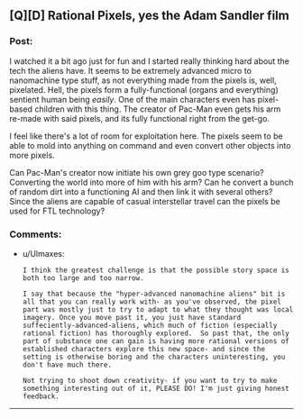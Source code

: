 ## [Q][D] Rational Pixels, yes the Adam Sandler film

### Post:

I watched it a bit ago just for fun and I started really thinking hard about the tech the aliens have. It seems to be extremely advanced micro to nanomachine type stuff, as not everything made from the pixels is, well, pixelated. Hell, the pixels form a fully-functional (organs and everything) sentient human being *easily*. One of the main characters even has pixel-based children with this thing. The creator of Pac-Man even gets his arm re-made with said pixels, and its fully functional right from the get-go.

I feel like there's a lot of room for exploitation here. The pixels seem to be able to mold into anything on command and even convert other objects into more pixels.

Can Pac-Man's creator now initiate his own grey goo type scenario? Converting the world into more of him with his arm? Can he convert a bunch of random dirt into a functioning AI and then link it with several others? Since the aliens are capable of casual interstellar travel can the pixels be used for FTL technology?

### Comments:

- u/Ulmaxes:
  ```
  I think the greatest challenge is that the possible story space is both too large and too narrow. 

  I say that because the "hyper-advanced nanomachine aliens" bit is all that you can really work with- as you've observed, the pixel part was mostly just to try to adapt to what they thought was local imagery. Once you move past it, you just have standard suffeciently-advanced-aliens, which much of fiction (especially rational fiction) has thoroughly explored.  So past that, the only part of substance one can gain is having more rational versions of established characters explore this new space- and since the setting is otherwise boring and the characters uninteresting, you don't have much there. 

  Not trying to shoot down creativity- if you want to try to make something interesting out of it, PLEASE DO! I'm just giving honest feedback.
  ```

---

